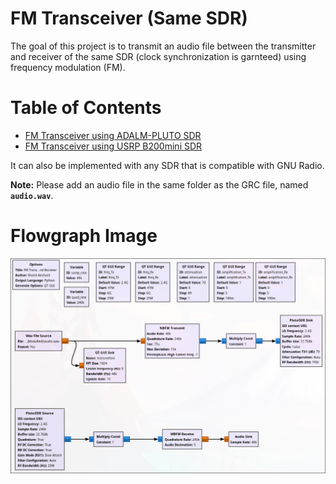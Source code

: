# FM Transceiver (Same SDR)

The goal of this project is to transmit an audio file between the transmitter and receiver of the same SDR (clock synchronization is garnteed) using frequency modulation (FM).

# Table of Contents
- [FM Transceiver using ADALM-PLUTO SDR](GNU-Radio-Files_ADALM-PLUTO)  
- [FM Transceiver using USRP B200mini SDR](GNU-Radio-Files_USRP-B200mini)  

It can also be implemented with any SDR that is compatible with GNU Radio.

**Note:** Please add an audio file in the same folder as the GRC file, named **`audio.wav`**.

# Flowgraph Image
![Flowgraph Image](image.png)
